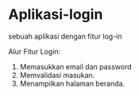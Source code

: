 # Aplikasi-login

sebuah aplikasi dengan fitur log-in

Alur Fitur Login:
1. Memasukkan email dan password
2. Memvalidasi masukan.
3. Menampilkan halaman beranda.
